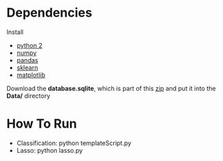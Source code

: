 Dependencies
=================
Install
- [python 2](https://www.python.org/download/releases/2.7.2/)
- [numpy](http://www.numpy.org/)
- [pandas](http://pandas.pydata.org/getpandas.html)
- [sklearn](http://scikit-learn.org/stable/)
- [matplotlib](http://matplotlib.org/users/installing.html)

Download the <b>database.sqlite</b>, which is part of this [zip](https://www.kaggle.com/c/us-dept-of-education-college-scorecard/download/release-2015-09-23-15-08-57.zip) and put it into the <b>Data/</b> directory

How To Run
=================
* Classification: python templateScript.py
* Lasso: python lasso.py
